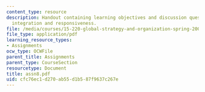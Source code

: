 ```yaml
---
content_type: resource
description: Handout containing learning objectives and discussion questions on managing
  integration and responsiveness.
file: /media/courses/15-220-global-strategy-and-organization-spring-2008/cfc76ec1d270ab55d1b587f9637c267e_assn8.pdf
file_type: application/pdf
learning_resource_types:
- Assignments
ocw_type: OCWFile
parent_title: Assignments
parent_type: CourseSection
resourcetype: Document
title: assn8.pdf
uid: cfc76ec1-d270-ab55-d1b5-87f9637c267e
---
```

